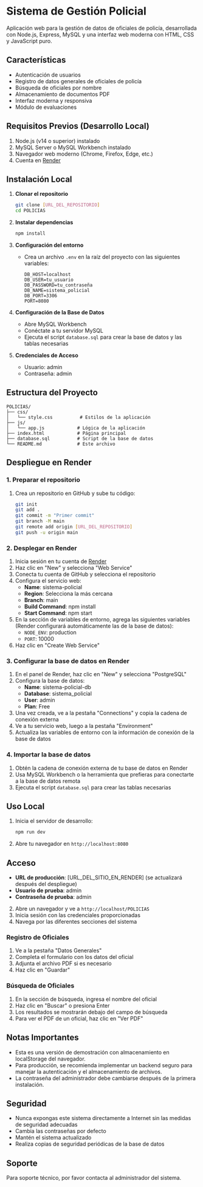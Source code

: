 # Sistema de Gestión Policial

Aplicación web para la gestión de datos de oficiales de policía, desarrollada con Node.js, Express, MySQL y una interfaz web moderna con HTML, CSS y JavaScript puro.

## Características

- Autenticación de usuarios
- Registro de datos generales de oficiales de policía
- Búsqueda de oficiales por nombre
- Almacenamiento de documentos PDF
- Interfaz moderna y responsiva
- Módulo de evaluaciones

## Requisitos Previos (Desarrollo Local)

1. Node.js (v14 o superior) instalado
2. MySQL Server o MySQL Workbench instalado
3. Navegador web moderno (Chrome, Firefox, Edge, etc.)
4. Cuenta en [Render](https://render.com)

## Instalación Local

1. **Clonar el repositorio**
   ```bash
   git clone [URL_DEL_REPOSITORIO]
   cd POLICIAS
   ```

2. **Instalar dependencias**
   ```bash
   npm install
   ```

3. **Configuración del entorno**
   - Crea un archivo `.env` en la raíz del proyecto con las siguientes variables:
     ```
     DB_HOST=localhost
     DB_USER=tu_usuario
     DB_PASSWORD=tu_contraseña
     DB_NAME=sistema_policial
     DB_PORT=3306
     PORT=8080
     ```

4. **Configuración de la Base de Datos**
   - Abre MySQL Workbench
   - Conéctate a tu servidor MySQL
   - Ejecuta el script `database.sql` para crear la base de datos y las tablas necesarias

3. **Credenciales de Acceso**
   - Usuario: admin
   - Contraseña: admin

## Estructura del Proyecto

```
POLICIAS/
├── css/
│   └── style.css          # Estilos de la aplicación
├── js/
│   └── app.js            # Lógica de la aplicación
├── index.html            # Página principal
├── database.sql          # Script de la base de datos
└── README.md             # Este archivo
```

## Despliegue en Render

### 1. Preparar el repositorio

1. Crea un repositorio en GitHub y sube tu código:
   ```bash
   git init
   git add .
   git commit -m "Primer commit"
   git branch -M main
   git remote add origin [URL_DEL_REPOSITORIO]
   git push -u origin main
   ```

### 2. Desplegar en Render

1. Inicia sesión en tu cuenta de [Render](https://render.com)
2. Haz clic en "New" y selecciona "Web Service"
3. Conecta tu cuenta de GitHub y selecciona el repositorio
4. Configura el servicio web:
   - **Name**: sistema-policial
   - **Region**: Selecciona la más cercana
   - **Branch**: main
   - **Build Command**: npm install
   - **Start Command**: npm start
5. En la sección de variables de entorno, agrega las siguientes variables (Render configurará automáticamente las de la base de datos):
   - `NODE_ENV`: production
   - `PORT`: 10000
6. Haz clic en "Create Web Service"

### 3. Configurar la base de datos en Render

1. En el panel de Render, haz clic en "New" y selecciona "PostgreSQL"
2. Configura la base de datos:
   - **Name**: sistema-policial-db
   - **Database**: sistema_policial
   - **User**: admin
   - **Plan**: Free
3. Una vez creada, ve a la pestaña "Connections" y copia la cadena de conexión externa
4. Ve a tu servicio web, luego a la pestaña "Environment"
5. Actualiza las variables de entorno con la información de conexión de la base de datos

### 4. Importar la base de datos

1. Obtén la cadena de conexión externa de tu base de datos en Render
2. Usa MySQL Workbench o la herramienta que prefieras para conectarte a la base de datos remota
3. Ejecuta el script `database.sql` para crear las tablas necesarias

## Uso Local

1. Inicia el servidor de desarrollo:
   ```bash
   npm run dev
   ```
2. Abre tu navegador en `http://localhost:8080`

## Acceso

- **URL de producción**: [URL_DEL_SITIO_EN_RENDER] (se actualizará después del despliegue)
- **Usuario de prueba**: admin
- **Contraseña de prueba**: admin
2. Abre un navegador y ve a `http://localhost/POLICIAS`
3. Inicia sesión con las credenciales proporcionadas
4. Navega por las diferentes secciones del sistema

### Registro de Oficiales

1. Ve a la pestaña "Datos Generales"
2. Completa el formulario con los datos del oficial
3. Adjunta el archivo PDF si es necesario
4. Haz clic en "Guardar"

### Búsqueda de Oficiales

1. En la sección de búsqueda, ingresa el nombre del oficial
2. Haz clic en "Buscar" o presiona Enter
3. Los resultados se mostrarán debajo del campo de búsqueda
4. Para ver el PDF de un oficial, haz clic en "Ver PDF"

## Notas Importantes

- Esta es una versión de demostración con almacenamiento en localStorage del navegador.
- Para producción, se recomienda implementar un backend seguro para manejar la autenticación y el almacenamiento de archivos.
- La contraseña del administrador debe cambiarse después de la primera instalación.

## Seguridad

- Nunca expongas este sistema directamente a Internet sin las medidas de seguridad adecuadas
- Cambia las contraseñas por defecto
- Mantén el sistema actualizado
- Realiza copias de seguridad periódicas de la base de datos

## Soporte

Para soporte técnico, por favor contacta al administrador del sistema.
